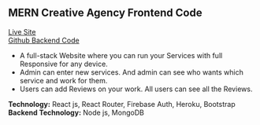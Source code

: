 ## MERN Creative Agency Frontend Code

[Live Site](https://creative-agency-assignment.firebaseapp.com/ "Creative Agency Live Site Link.")     
[Github Backend Code](https://github.com/Maruf51/Creative-Agency-server "Creative Agency Backend Code Github Link.")

* A full-stack Website where you can run your Services with full Responsive for any device.
* Admin can enter new services. And admin can see who wants which service and work for them.
* Users can add Reviews on your work. All users can see all the Reviews.

__Technology:__ React js, React Router, Firebase Auth, Heroku, Bootstrap          
__Backend Technology:__ Node js, MongoDB

